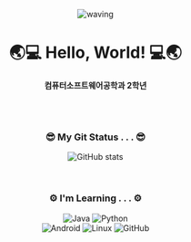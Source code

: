 <div align="center">

![waving](https://capsule-render.vercel.app/api?type=waving&height=150&color=008000)
# 🌏💻 Hello, World! 💻🌏
  **컴퓨터소프트웨어공학과 2학년** 
  
  <br>
  <br>

### 😎 My Git Status . . . 😎
  
  ![GitHub stats](https://github-readme-stats.vercel.app/api?username=alwozmb&show_icons=true&theme=radical)


<br>

### ⚙️ I'm Learning . . . ⚙️
![Java](https://img.shields.io/badge/java-%23ED8B00.svg?style=for-the-badge&logo=java&logoColor=white)
![Python](https://img.shields.io/badge/python-3670A0?style=for-the-badge&logo=python&logoColor=ffdd54)
<br>
![Android](https://img.shields.io/badge/Android-3DDC84?style=for-the-badge&logo=android&logoColor=white)
![Linux](https://img.shields.io/badge/Linux-FCC624?style=for-the-badge&logo=linux&logoColor=black)
![GitHub](https://img.shields.io/badge/github-%23121011.svg?style=for-the-badge&logo=github&logoColor=white)
<br>
  
